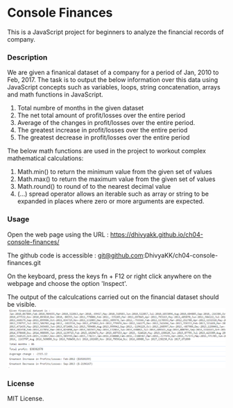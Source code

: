 # Console Finances

This is a JavaScript project for beginners to analyze the financial records of company.

### Description

We are given a finanical dataset of a company for a period of Jan, 2010 to Feb, 2017.
The task is to output the below information over this data using 
JavaScript concepts such as variables, loops, string concatenation, arrays and math functions in JavaScript.

1. Total numbre of months in the given dataset
2. The net total amount of profit/losses over the entire period
3. Average of the changes in profit/losses over the entire period.
4. The greatest increase in profit/losses over the entire period
5. The greatest decrease in profit/losses over the entire period

The below math functions are used in the project to workout complex mathematical calculations:
1. Math.min() to return the minimum value from the given set of values
2. Math.max() to return the maximum value from the given set of values
3. Math.round() to round of to the nearest decimal value
4. (...) spread operator allows an iterable such as array or string to be expanded in places where
zero or more arguments are expected. 

### Usage
Open the web page using the URL : https://dhivyakk.github.io/ch04-console-finances/

The github code is accessible : git@github.com:DhivyaKK/ch04-console-finances.git

On the keyboard, press the keys fn + F12 or right click anywhere on the webpage and choose the option 'Inspect'.

The output of the calculcations carried out on the financial dataset should be visible.
![output](image-1.png)

### License

MIT License.








